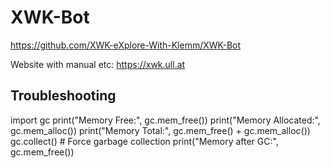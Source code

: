 # XWK-Bot

https://github.com/XWK-eXplore-With-Klemm/XWK-Bot

Website with manual etc: https://xwk.ull.at


## Troubleshooting

import gc
print("Memory Free:", gc.mem_free())
print("Memory Allocated:", gc.mem_alloc())
print("Memory Total:", gc.mem_free() + gc.mem_alloc())
gc.collect()  # Force garbage collection
print("Memory after GC:", gc.mem_free())